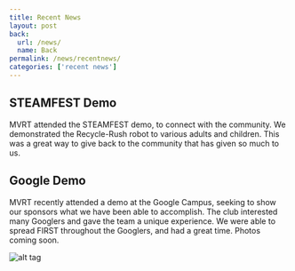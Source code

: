 ```yaml
---
title: Recent News
layout: post
back:
  url: /news/
  name: Back
permalink: /news/recentnews/
categories: ['recent news']
---
```


## STEAMFEST Demo

MVRT attended the STEAMFEST demo, to connect with the community.
We demonstrated the Recycle-Rush robot to various adults and children.
This was a great way to give back to the community that has given so
much to us.

## Google Demo

MVRT recently attended a demo at the Google Campus, seeking
to show our sponsors what we have been able to accomplish.
The club interested many Googlers and gave the team a unique
experience. We were able to spread FIRST throughout the Googlers,
and had a great time. Photos coming soon.

![alt tag](/img/outreach/googledemo.jpg)
